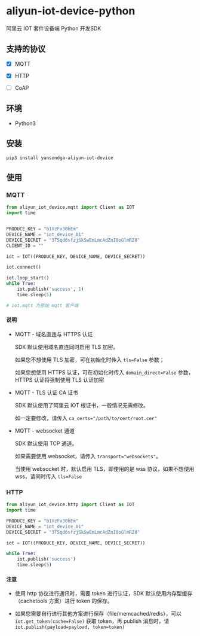 # aliyun-iot-device-python

阿里云 IOT 套件设备端 Python 开发SDK


## 支持的协议

- [x] MQTT
- [x] HTTP
- [ ] CoAP


## 环境

- Python3


## 安装

`pip3 install yansondga-aliyun-iot-device`


## 使用

### MQTT

```python
from aliyun_iot_device.mqtt import Client as IOT
import time


PRODUCE_KEY = "b1VzFx30hEm"
DEVICE_NAME = "iot_device_01"
DEVICE_SECRET = "3TSqd6sfzjSkSwEmLmcAdZnI0oGlmRZ8"
CLIENT_ID = ""

iot = IOT((PRODUCE_KEY, DEVICE_NAME, DEVICE_SECRET))

iot.connect()

iot.loop_start()
while True:
    iot.publish('success', 1)
    time.sleep(5)

# iot.mqtt 为原始 mqtt 客户端
```

#### 说明

-  MQTT - 域名直连与 HTTPS 认证

    SDK 默认使用域名直连同时启用 TLS 加密。

    如果您不想使用 TLS 加密，可在初始化时传入 `tls=False` 参数；

    如果您想使用 HTTPS 认证，可在初始化时传入 `domain_direct=False` 参数，HTTPS 认证将强制使用 TLS 认证加密

- MQTT - TLS 认证 CA 证书

    SDK 默认使用了阿里云 IOT 根证书，一般情况无需修改。

    如一定要修改，请传入 `ca_certs="/path/to/cert/root.cer"` 

- MQTT - websocket 通道

    SDK 默认使用 TCP 通道。

    如果需要使用 websocket，请传入 `transport="websockets"`。

    当使用 websocket 时，默认启用 TLS，即使用的是 wss 协议，如果不想使用 wss，请同时传入 `tls=False`

### HTTP

```python
from aliyun_iot_device.http import Client as IOT
import time

PRODUCE_KEY = "b1VzFx30hEm"
DEVICE_NAME = "iot_device_01"
DEVICE_SECRET = "3TSqd6sfzjSkSwEmLmcAdZnI0oGlmRZ8"

iot = IOT((PRODUCE_KEY, DEVICE_NAME, DEVICE_SECRET))

while True:
    iot.publish('success')
    time.sleep(5)
```

#### 注意

- 使用 http 协议进行通讯时，需要 token 进行认证，SDK 默认使用内存型缓存（cachetools 方案）进行 token 的保存。

- 如果您需要自行进行其他方案进行保存（file/memcached/redis），可以 `iot.get_token(cache=False)` 获取 token，再 publish 消息时，请 `iot.publish(payload=payload, token=token)`